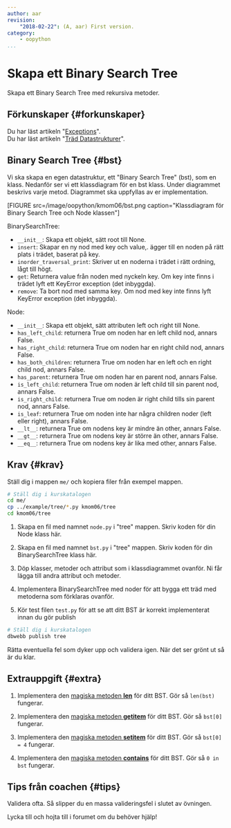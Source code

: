 ```yaml
---
author: aar
revision:
    "2018-02-22": (A, aar) First version.
category:
    - oopython
...
```

Skapa ett Binary Search Tree
===================================

Skapa ett Binary Search Tree med rekursiva metoder.

<!--more-->


Förkunskaper {#forkunskaper}
-----------------------

Du har läst artikeln "[Exceptions](kunskap/exceptions)".  
Du har läst artikeln "[Träd Datastrukturer](kunskap/trad-datastruktur)".



Binary Search Tree {#bst}
-----------------------  

Vi ska skapa en egen datastruktur, ett "Binary Search Tree" (bst), som en klass. Nedanför ser vi ett klassdiagram för en bst klass. Under diagrammet beskrivs varje metod. Diagrammet ska uppfyllas av er implementation.

[FIGURE src=/image/oopython/kmom06/bst.png caption="Klassdiagram för Binary Search Tree och Node klassen"]

BinarySearchTree:

* `__init__`: Skapa ett objekt, sätt root till None.
* `insert`: Skapar en ny nod med key och value,. ägger till en noden på rätt plats i trädet, baserat på key.
* `inorder_traversal_print`: Skriver ut en noderna i trädet i rätt ordning, lågt till högt.
* `get`: Returnera value från noden med nyckeln key. Om key inte finns i trädet lyft ett KeyError exception (det inbyggda).
* `remove`: Ta bort nod med samma key. Om nod med key inte finns lyft KeyError exception (det inbyggda).

Node:

* `__init__`: Skapa ett objekt, sätt attributen left och right till None.
* `has_left_child`: returnera True om noden har en left child nod, annars False.
* `has_right_child`: returnera True om noden har en right child nod, annars False.
* `has_both_children`: returnera True om noden har en left och en right child nod, annars False.
* `has_parent`: returnera True om noden har en parent nod, annars False.
* `is_left_child`: returnera True om noden är left child till sin parent nod, annars False.
* `is_right_child`: returnera True om noden är right child tills sin parent nod, annars False.
* `is_leaf`: returnera True om noden inte har några children noder (left eller right), annars False.
* `__lt__`: returnera True om nodens key är mindre än other, annars False.
* `__gt__`: returnera True om nodens key är större än other, annars False.
* `__eq__`: returnera True om nodens key är lika med other, annars False.




Krav {#krav}
-----------------------

Ställ dig i mappen `me/` och kopiera filer från exempel mappen.

```bash
# Ställ dig i kurskatalogen
cd me/
cp ../example/tree/*.py kmom06/tree
cd kmom06/tree
```

1. Skapa en fil med namnet `node.py` i "tree" mappen. Skriv koden för din Node klass här.

1. Skapa en fil med namnet `bst.py` i "tree" mappen. Skriv koden för din BinarySearchTree klass här.

1. Döp klasser, metoder och attribut som i klassdiagrammet ovanför. Ni får lägga till andra attribut och metoder.

1. Implementera BinarySearchTree med noder för att bygga ett träd med metoderna som förklaras ovanför.

1. Kör test filen `test.py` för att se att ditt BST är korrekt implementerat innan du gör publish


```bash
# Ställ dig i kurskatalogen
dbwebb publish tree
```

Rätta eventuella fel som dyker upp och validera igen. När det ser grönt ut så är du klar.



Extrauppgift {#extra}
-----------------------

1. Implementera den [magiska metoden __len__](https://docs.python.org/3/reference/datamodel.html#object.__len__) för ditt BST. Gör så `len(bst)` fungerar.

1. Implementera den [magiska metoden __getitem__](https://docs.python.org/3/reference/datamodel.html#object.__getitem__) för ditt BST. Gör så `bst[0]` fungerar.

1. Implementera den [magiska metoden __setitem__](https://docs.python.org/3/reference/datamodel.html#object.__setitem__) för ditt BST. Gör så `bst[0] = 4` fungerar.

1. Implementera den [magiska metoden __contains__](https://docs.python.org/3/reference/datamodel.html#object.__contains__) för ditt BST. Gör så `0 in bst` fungerar.


Tips från coachen {#tips}
-----------------------

Validera ofta. Så slipper du en massa valideringsfel i slutet av övningen.

Lycka till och hojta till i forumet om du behöver hjälp!
